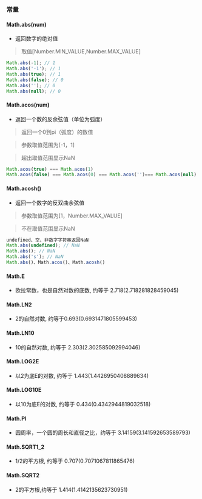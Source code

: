 ### 常量

####  Math.abs(num)

- 返回数字的绝对值

>  取值[Number.MIN_VALUE,Number.MAX_VALUE]

   ~~~javascript
Math.abs(-1); // 1
Math.abs('-1'); // 1
Math.abs(true); // 1
Math.abs(false); // 0
Math.abs(''); // 0
Math.abs(null); // 0
   ~~~

####  Math.acos(num)

- 返回一个数的反余弦值（单位为弧度）

> 返回一个0到pi（弧度）的数值

>  参数取值范围为[-1，1]

> 超出取值范围显示NaN

  ~~~javascript
Math.acos(true) === Math.acos(1)
Math.acos(false) === Math.acos(0) === Math.acos('')=== Math.acos(null)
  ~~~

#### Math.acosh()

- 返回一个数字的反双曲余弦值

>  参数取值范围为[1，Number.MAX_VALUE]

> 不在取值范围显示NaN

  ~~~javascript
undefined、空、非数字字符串返回NaN
Math.abs(undefined); // NaN
Math.abs(); // NaN
Math.abs('s'); // NaN
Math.abs()、Math.acos()、Math.acosh()
  ~~~

#### Math.E

- 欧拉常数，也是自然对数的底数, 约等于 2.718(2.718281828459045)

#### Math.LN2

- 2的自然对数, 约等于0.693(0.6931471805599453)

#### Math.LN10

- 10的自然对数, 约等于 2.303(2.302585092994046)

#### Math.LOG2E

- 以2为底E的对数, 约等于 1.443(1.4426950408889634)

#### Math.LOG10E

- 以10为底E的对数, 约等于 0.434(0.4342944819032518)

#### Math.PI

- 圆周率，一个圆的周长和直径之比，约等于 3.14159(3.141592653589793)

#### Math.SQRT1_2

- 1/2的平方根, 约等于 0.707(0.7071067811865476)

#### Math.SQRT2

- 2的平方根,约等于 1.414(1.4142135623730951)

​